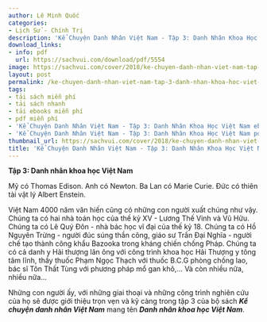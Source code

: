 ```yaml
---
author: Lê Minh Quốc
categories:
- Lịch Sử - Chính Trị
description: 'Kể Chuyện Danh Nhân Việt Nam - Tập 3: Danh Nhân Khoa Học Việt Nam'
download_links:
- info: pdf
  url: https://sachvui.com/download/pdf/5554
image: https://sachvui.com/cover/2018/ke-chuyen-danh-nhan-viet-nam-tap-3-danh-nhan-khoa-hoc-viet-nam.jpg
layout: post
permalink: /ke-chuyen-danh-nhan-viet-nam-tap-3-danh-nhan-khoa-hoc-viet-nam.html
tags:
- tải sách miễn phí
- tải sách nhanh
- tải ebooks miễn phí
- pdf miễn phí
- 'Kể Chuyện Danh Nhân Việt Nam - Tập 3: Danh Nhân Khoa Học Việt Nam ebook'
- 'Kể Chuyện Danh Nhân Việt Nam - Tập 3: Danh Nhân Khoa Học Việt Nam pdf'
thumbnail_url: https://sachvui.com/cover/2018/ke-chuyen-danh-nhan-viet-nam-tap-3-danh-nhan-khoa-hoc-viet-nam.jpg
title: 'Kể Chuyện Danh Nhân Việt Nam - Tập 3: Danh Nhân Khoa Học Việt Nam'
---
```


 <div class="item-desc text-justify"> <p><strong>Tập 3: Danh nhân khoa học Việt Nam</strong></p><p>Mỹ có Thomas Edison. Anh có Newton. Ba Lan có Marie Curie. Đức có thiên tài vật lý Albert Enstein.</p><p>Việt Nam 4000 năm văn hiến cũng có những con người xuất chúng như vậy. Chúng ta có hai nhà toán học của thế kỷ XV - Lương Thế Vinh và Vũ Hữu. Chúng ta có Lê Quý Đôn - nhà bác học vĩ đại của thế kỷ 18. Chúng ta có Hồ Nguyên Trừng - người đúc súng thần công, giáo sư Trần Đại Nghĩa - người chế tạo thành công khẩu Bazooka trong kháng chiến chống Pháp. Chúng ta có cả danh y Hải thượng lãn ông với công trình khoa học Hải Thượng y tông tâm lĩnh, thầy thuốc Phạm Ngọc Thạch với thuốc B.C.G phòng chống lao, bác sĩ Tôn Thất Tùng với phương pháp mổ gan khô,... Và còn nhiều nữa, nhiều nữa...</p><p>Những con người ấy, với những giai thoại và những công trình nghiên cứu của họ sẽ được giới thiệu trọn vẹn và kỹ càng trong tập 3 của bộ sách <strong><em>Kể chuyện danh nhân Việt Nam</em></strong> mang tên <strong><em>Danh nhân khoa học Việt Nam</em></strong>.</p> </div>